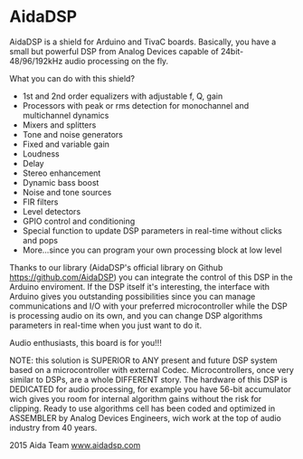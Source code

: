 # AidaDSP

AidaDSP is a shield for Arduino and TivaC boards.
Basically, you have a small but powerful DSP from Analog Devices
capable of 24bit-48/96/192kHz audio processing on the fly.

What you can do with this shield?
- 1st and 2nd order equalizers with adjustable f, Q, gain
- Processors with peak or rms detection for monochannel
  and multichannel dynamics
- Mixers and splitters
- Tone and noise generators
- Fixed and variable gain
- Loudness
- Delay 
- Stereo enhancement
- Dynamic bass boost
- Noise and tone sources
- FIR filters
- Level detectors
- GPIO control and conditioning
- Special function to update DSP parameters in real-time without clicks and pops
- More...since you can program your own processing block at low level
 
Thanks to our library (AidaDSP's official library on Github https://github.com/AidaDSP) you can
integrate the control of this DSP in the Arduino enviroment.
If the DSP itself it's interesting, the interface with Arduino gives you outstanding possibilities since
you can manage communications and I/O with your preferred microcontroller while the DSP is processing audio
on its own, and you can change DSP algorithms parameters in real-time when you just want to do it.

Audio enthusiasts, this board is for you!!!

NOTE: this solution is SUPERIOR to ANY present and future DSP system based on a microcontroller with external Codec.
Microcontrollers, once very similar to DSPs, are a whole DIFFERENT story. The hardware of this DSP is DEDICATED
for audio processing, for example you have 56-bit accumulator wich gives you room for internal algorithm gains without the 
risk for clipping. Ready to use algorithms cell has been coded and optimized in ASSEMBLER by Analog Devices Engineers, wich work at the top of audio industry from 40 years.

2015 Aida Team
www.aidadsp.com
